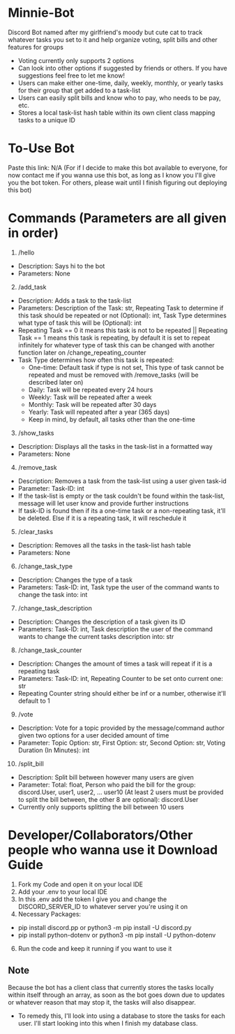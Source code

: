 # Minnie-Bot
 Discord Bot named after my girlfriend's moody but cute cat to track whatever tasks you set to it and help organize voting, split bills and other features for groups
 - Voting currently only supports 2 options
  - Can look into other options if suggested by friends or others. If you have suggestions feel free to let me know!
 - Users can make either one-time, daily, weekly, monthly, or yearly tasks for their group that get added to a task-list
 - Users can easily split bills and know who to pay, who needs to be pay, etc.
 - Stores a local task-list hash table within its own client class mapping tasks to a unique ID
# To-Use Bot
Paste this link: N/A (For if I decide to make this bot available to everyone, for now contact me if you wanna use this bot, as long as I know you I'll give you the bot token. For others, please wait until I finish figuring out deploying this bot) 
# Commands (Parameters are all given in order)
1) /hello
 - Description: Says hi to the bot
 - Parameters: None
2) /add_task
 - Description: Adds a task to the task-list
 - Parameters: Description of the Task: str, Repeating Task to determine if this task should be repeated or not (Optional): int, Task Type determines what type of task this will be (Optional): int
  - Repeating Task == 0 it means this task is not to be repeated || Repeating Task == 1 means this task is repeating, by default it is set to repeat infinitely for whatever type of task this can be changed with another function later on /change_repeating_counter 
  - Task Type determines how often this task is repeated:
    - One-time: Default task if type is not set, This type of task cannot be repeated and must be removed with /remove_tasks (will be described later on)
    - Daily: Task will be repeated every 24 hours
    - Weekly: Task will be repeated after a week
    - Monthly: Task will be repeated after 30 days
    - Yearly: Task will repeated after a year (365 days)
    - Keep in mind, by default, all tasks other than the one-time 
3) /show_tasks
 - Description: Displays all the tasks in the task-list in a formatted way
 - Parameters: None
4) /remove_task
 - Description: Removes a task from the task-list using a user given task-id
 - Parameter: Task-ID: int
 - If the task-list is empty or the task couldn't be found within the task-list, message will let user know and provide further instructions
 - If task-ID is found then if its a one-time task or a non-repeating task, it'll be deleted. Else if it is a repeating task, it will reschedule it
5) /clear_tasks
 - Description: Removes all the tasks in the task-list hash table
 - Parameters: None
6) /change_task_type
 - Description: Changes the type of a task
 - Parameters: Task-ID: int, Task type the user of the command wants to change the task into: int
7) /change_task_description
 - Description: Changes the description of a task given its ID
 - Parameters: Task-ID: int, Task description the user of the command wants to change the current tasks description into: str
8) /change_task_counter
 - Description: Changes the amount of times a task will repeat if it is a repeating task
 - Parameters: Task-ID: int, Repeating Counter to be set onto current one: str
  - Repeating Counter string should either be inf or a number, otherwise it'll default to 1
9) /vote
 - Description: Vote for a topic provided by the message/command author given two options for a user decided amount of time
 - Parameter: Topic Option: str, First Option: str, Second Option: str, Voting Duration (In Minutes): int  
10) /split_bill
 - Description: Split bill between however many users are given
 - Parameter: Total: float, Person who paid the bill for the group: discord.User, user1, user2, ... user10 (At least 2 users must be provided to split the bill between, the other 8 are optional): discord.User
 - Currently only supports splitting the bill between 10 users
# Developer/Collaborators/Other people who wanna use it Download Guide
1) Fork my Code and open it on your local IDE
2) Add your .env to your local IDE
3) In this .env add the token I give you and change the DISCORD_SERVER_ID to whatever server you're using it on
4) Necessary Packages:
 - pip install discord.pp or python3 -m pip install -U discord.py 
 - pip install python-dotenv or python3 -m pip install -U python-dotenv
6) Run the code and keep it running if you want to use it

## Note
Because the bot has a client class that currently stores the tasks locally within itself through an array, as soon as the bot goes down due to updates or whatever reason that may stop it, the tasks will also disappear.
 - To remedy this, I'll look into using a database to store the tasks for each user. I'll start looking into this when I finish my database class.

 
